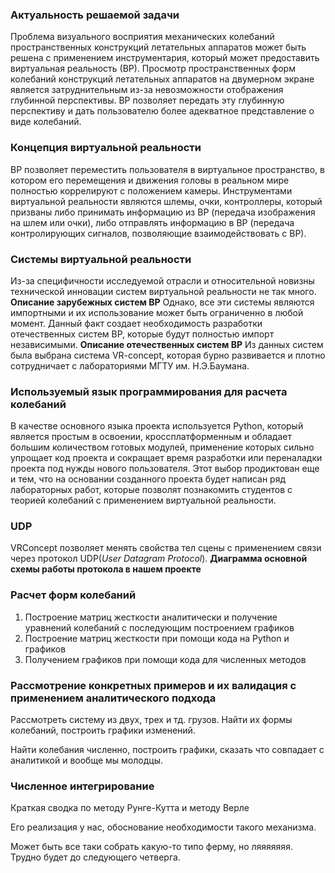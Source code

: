 ### Актуальность решаемой задачи
Проблема визуального восприятия механических колебаний пространственных конструкций летательных аппаратов может быть решена с применением инструментария, который может предоставить виртуальная реальность (ВР). Просмотр пространственных форм колебаний конструкций летательных аппаратов на двумерном экране является затруднительным из-за невозможности отображения глубинной перспективы. ВР позволяет передать эту глубинную перспективу и дать пользователю более адекватное представление о виде колебаний.

### Концепция виртуальной реальности
ВР позволяет переместить пользователя в виртуальное пространство, в котором его перемещения и движения головы в реальном мире полностью коррелируют с положением камеры. Инструментами виртуальной реальности являются шлемы, очки, контроллеры, который призваны либо принимать информацию из ВР (передача изображения на шлем или очки), либо отправлять информацию в ВР (передача контролирующих сигналов, позволяющие взаимодействовать с ВР).

### Системы виртуальной реальности
Из-за специфичности исследуемой отрасли и относительной новизны технической инновации систем виртуальной реальности не так много.
__Описание зарубежных систем ВР__
Однако, все эти системы являются импортными и их использование может быть ограниченно в любой момент. Данный факт создает необходимость разработки отечественных систем ВР, которые будут полностью импорт независимыми.
__Описание отечественных систем ВР__
Из данных систем была выбрана система VR-concept, которая бурно развивается и плотно сотрудничает с лабораториями МГТУ им. Н.Э.Баумана.

### Используемый язык программирования для расчета колебаний
В качестве основного языка проекта используется Python, который является простым в освоении, кроссплатформенным и обладает большим количеством готовых модулей, применение которых сильно упрощает код проекта и сокращает время разработки или переналадки проекта под нужды нового пользователя. Этот выбор продиктован еще и тем, что на основании созданного проекта будет написан ряд лабораторных работ, которые позволят познакомить студентов с теорией колебаний с применением виртуальной реальности.

### UDP
VRConcept позволяет менять свойства тел сцены с применением связи через протокол UDP(*User Datagram Protocol*).
__Диаграмма основной схемы работы протокола в нашем проекте__

### Расчет форм колебаний
1. Построение матриц жесткости аналитически и получение уравнений колебаний с последующим построением графиков
2. Построение матриц жесткости при помощи кода на Python и графиков
3. Получением графиков при помощи кода для численных методов

### Рассмотрение конкретных примеров и их валидация с применением аналитического подхода
Рассмотреть систему из двух, трех и тд. грузов. Найти их формы колебаний, построить графики изменений.

Найти колебания численно, построить графики, сказать что совпадает с аналитикой и вообще мы молодцы.

### Численное интегрирование
Краткая сводка по методу Рунге-Кутта и методу Верле

Его реализация у нас, обоснование необходимости такого механизма.

Может быть все таки собрать какую-то типо ферму, но ляяяяяяя. Трудно будет до следующего четверга.


